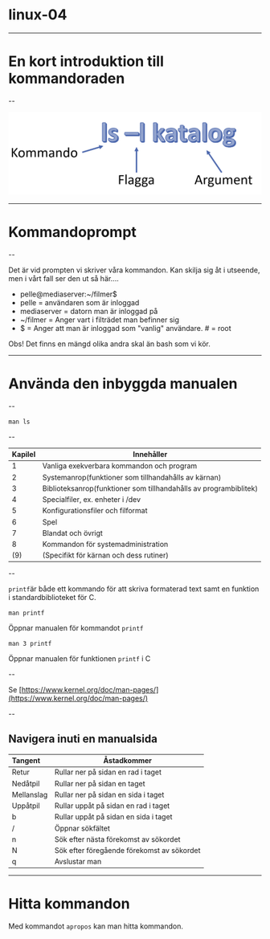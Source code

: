 # linux-04

---

# En kort introduktion till kommandoraden

--

![Bild1](images/linux-04-01.png)

---

# Kommandoprompt

--

Det är vid prompten vi skriver våra kommandon.
Kan skilja sig åt i utseende, men i vårt fall ser den ut så här….
- <span class=bluetext>pelle</span>@<span class=redtext>mediaserver</span>:<span class=greentext>~/filmer</span><span class=orangetext>$</span>
- <span class=bluetext>pelle</span> = användaren som är inloggad
- <span class=redtext>mediaserver</span> = datorn man är inloggad på
- <span class=greentext>~/filmer</span> = Anger vart i filträdet man befinner sig
- <span class=orangetext>$</span> = Anger att man är inloggad som "vanlig" användare. # = root

Obs! Det finns en mängd olika andra skal än bash som vi kör.

---

# Använda den inbyggda manualen

--

```
man ls
```

--

| Kapilel |Innehåller                    |
|:--------|------------------------------|
| 1       | Vanliga exekverbara kommandon och program|
| 2       | Systemanrop(funktioner som tillhandahålls av kärnan)|
| 3       | Biblioteksanrop(funktioner som tillhandahålls av programbiblitek)|
| 4       | Specialfiler, ex. enheter i /dev|
| 5       | Konfigurationsfiler och filformat|
| 6       | Spel|
| 7       | Blandat och övrigt|
| 8       | Kommandon för systemadministration|
| (9)       | (Specifikt för kärnan och dess rutiner)|

--

`printf`är både ett kommando för att skriva formaterad text samt en funktion i standardbiblioteket för C.

```
man printf
```

Öppnar manualen för kommandot `printf`

```
man 3 printf
```

Öppnar manualen för funktionen `printf` i C

--

Se [https://www.kernel.org/doc/man-pages/](https://www.kernel.org/doc/man-pages/)

--

## Navigera inuti en manualsida


| Tangent    |Åstadkommer                                 |
|:-----------|--------------------------------------------|
| Retur      | Rullar ner på sidan en rad i taget         |
| Nedåtpil   | Rullar ner på sidan en taget               |
| Mellanslag | Rullar ner på sidan en sida i taget        |
| Uppåtpil   | Rullar uppåt på sidan en rad i taget       |
| b          | Rullar uppåt på sidan en sida i taget      |
| /          | Öppnar sökfältet                           |
| n          | Sök efter nästa förekomst av sökordet      |
| N          | Sök efter föregående förekomst av sökordet |
| q          | Avslustar man                              |

---

# Hitta kommandon

Med kommandot `apropos` kan man hitta kommandon.

